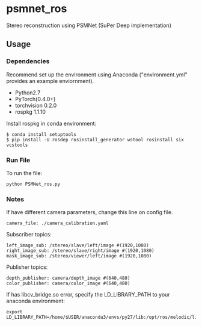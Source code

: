 # psmnet_ros
Stereo reconstruction using PSMNet (SuPer Deep implementation)

## Usage

### Dependencies
Recommend set up the environment using Anaconda ("environment.yml" provides an example enviornment).

- Python2.7
- PyTorch(0.4.0+)
- torchvision 0.2.0 
- rospkg 1.1.10

Install rospkg in conda environment:
```
$ conda install setuptools
$ pip install -U rosdep rosinstall_generator wstool rosinstall six vcstools
```

### Run File
To run the file:
```
python PSMNet_ros.py
```

### Notes
If have different camera parameters, change this line on config file.
```
camera_file: ./camera_calibration.yaml
```
Subscriber topics:
```
left_image_sub: /stereo/slave/left/image #(1920,1080)
right_image_sub: /stereo/slave/right/image #(1920,1080)
mask_image_sub: /stereo/viewer/left/image #(1920,1080)
```
Publisher topics:
```
depth_publisher: camera/depth_image #(640,480)
color_publisher: camera/color_image #(640,480)
```

If has libcv_bridge.so error, specify the LD_LIBRARY_PATH to your anaconda environment:
```
export LD_LIBRARY_PATH=/home/$USER/anaconda3/envs/py27/lib:/opt/ros/melodic/lib
```
